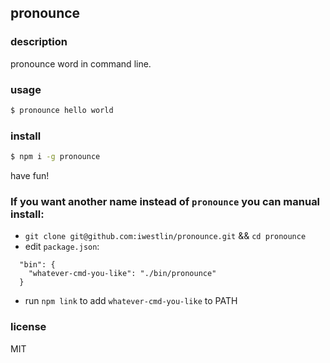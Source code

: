 ## pronounce

### description  
pronounce word in command line.

### usage
```bash
$ pronounce hello world
```

### install
```bash
$ npm i -g pronounce
```
have fun!

### If you want another name instead of `pronounce` you can manual install:
- `git clone git@github.com:iwestlin/pronounce.git` && `cd pronounce`
- edit `package.json`:
```
  "bin": {
    "whatever-cmd-you-like": "./bin/pronounce"
  }
```
- run `npm link` to add `whatever-cmd-you-like` to PATH

### license
MIT
